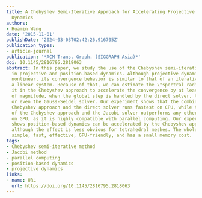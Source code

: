 ```yaml
---
title: A Chebyshev Semi-Iterative Approach for Accelerating Projective and Position-Based
  Dynamics
authors:
- Huamin Wang
date: '2015-11-01'
publishDate: '2024-03-03T02:42:26.916705Z'
publication_types:
- article-journal
publication: '*ACM Trans. Graph. (SIGGRAPH Asia)*'
doi: 10.1145/2816795.2818063
abstract: In this paper, we study the use of the Chebyshev semi-iterative approach
  in projective and position-based dynamics. Although projective dynamics is fundamentally
  nonlinear, its convergence behavior is similar to that of an iterative method solving
  a linear system. Because of that, we can estimate the \"spectral radius\" and use
  it in the Chebyshev approach to accelerate the convergence by at least one order
  of magnitude, when the global step is handled by the direct solver, the Jacobi solver,
  or even the Gauss-Seidel solver. Our experiment shows that the combination of the
  Chebyshev approach and the direct solver runs fastest on CPU, while the combination
  of the Chebyshev approach and the Jacobi solver outperforms any other combination
  on GPU, as it is highly compatible with parallel computing. Our experiment further
  shows position-based dynamics can be accelerated by the Chebyshev approach as well,
  although the effect is less obvious for tetrahedral meshes. The whole approach is
  simple, fast, effective, GPU-friendly, and has a small memory cost.
tags:
- Chebyshev semi-iterative method
- Jacobi method
- parallel computing
- position-based dynamics
- projective dynamics
links:
- name: URL
  url: https://doi.org/10.1145/2816795.2818063
---
```

